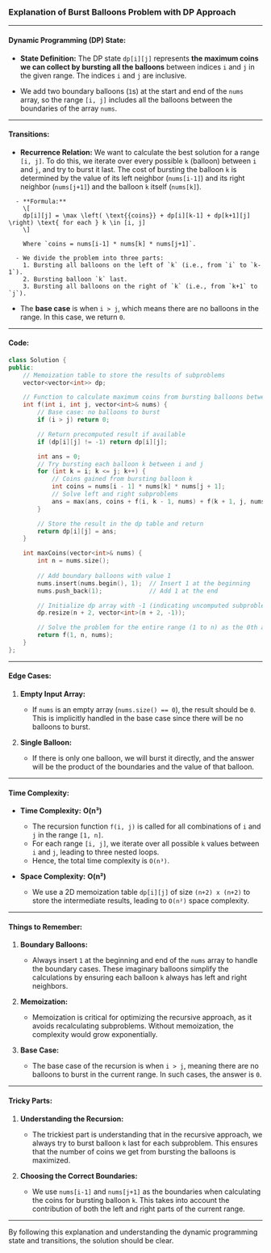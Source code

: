 ### Explanation of Burst Balloons Problem with DP Approach

---

#### **Dynamic Programming (DP) State:**

- **State Definition:**
  The DP state `dp[i][j]` represents **the maximum coins we can collect by bursting all the balloons** between indices `i` and `j` in the given range. The indices `i` and `j` are inclusive.

- We add two boundary balloons (`1`s) at the start and end of the `nums` array, so the range `[i, j]` includes all the balloons between the boundaries of the array `nums`.

---

#### **Transitions:**

- **Recurrence Relation:**
  We want to calculate the best solution for a range `[i, j]`. To do this, we iterate over every possible `k` (balloon) between `i` and `j`, and try to burst it last. The cost of bursting the balloon `k` is determined by the value of its left neighbor (`nums[i-1]`) and its right neighbor (`nums[j+1]`) and the balloon `k` itself (`nums[k]`).
```
  - **Formula:**
    \[
    dp[i][j] = \max \left( \text{{coins}} + dp[i][k-1] + dp[k+1][j] \right) \text{ for each } k \in [i, j]
    \]
    
    Where `coins = nums[i-1] * nums[k] * nums[j+1]`.

  - We divide the problem into three parts:
    1. Bursting all balloons on the left of `k` (i.e., from `i` to `k-1`).
    2. Bursting balloon `k` last.
    3. Bursting all balloons on the right of `k` (i.e., from `k+1` to `j`).
```
- The **base case** is when `i > j`, which means there are no balloons in the range. In this case, we return `0`.

---

#### **Code:**

```cpp
class Solution {
public:
    // Memoization table to store the results of subproblems
    vector<vector<int>> dp;

    // Function to calculate maximum coins from bursting balloons between indices i and j
    int f(int i, int j, vector<int>& nums) {
        // Base case: no balloons to burst
        if (i > j) return 0;

        // Return precomputed result if available
        if (dp[i][j] != -1) return dp[i][j];

        int ans = 0;
        // Try bursting each balloon k between i and j
        for (int k = i; k <= j; k++) {
            // Coins gained from bursting balloon k
            int coins = nums[i - 1] * nums[k] * nums[j + 1];
            // Solve left and right subproblems
            ans = max(ans, coins + f(i, k - 1, nums) + f(k + 1, j, nums));
        }

        // Store the result in the dp table and return
        return dp[i][j] = ans;
    }

    int maxCoins(vector<int>& nums) {
        int n = nums.size();
        
        // Add boundary balloons with value 1
        nums.insert(nums.begin(), 1);  // Insert 1 at the beginning
        nums.push_back(1);             // Add 1 at the end

        // Initialize dp array with -1 (indicating uncomputed subproblems)
        dp.resize(n + 2, vector<int>(n + 2, -1));

        // Solve the problem for the entire range (1 to n) as the 0th and (n+1)th are boundary balloons
        return f(1, n, nums);
    }
};
```

---

#### **Edge Cases:**

1. **Empty Input Array:**
   - If `nums` is an empty array (`nums.size() == 0`), the result should be `0`. This is implicitly handled in the base case since there will be no balloons to burst.

2. **Single Balloon:**
   - If there is only one balloon, we will burst it directly, and the answer will be the product of the boundaries and the value of that balloon.

---

#### **Time Complexity:**

- **Time Complexity:** **O(n³)**
  - The recursion function `f(i, j)` is called for all combinations of `i` and `j` in the range `[1, n]`.
  - For each range `[i, j]`, we iterate over all possible `k` values between `i` and `j`, leading to three nested loops.
  - Hence, the total time complexity is `O(n³)`.

- **Space Complexity:** **O(n²)**
  - We use a 2D memoization table `dp[i][j]` of size `(n+2) x (n+2)` to store the intermediate results, leading to `O(n²)` space complexity.

---

#### **Things to Remember:**

1. **Boundary Balloons:**
   - Always insert `1` at the beginning and end of the `nums` array to handle the boundary cases. These imaginary balloons simplify the calculations by ensuring each balloon `k` always has left and right neighbors.

2. **Memoization:**
   - Memoization is critical for optimizing the recursive approach, as it avoids recalculating subproblems. Without memoization, the complexity would grow exponentially.

3. **Base Case:**
   - The base case of the recursion is when `i > j`, meaning there are no balloons to burst in the current range. In such cases, the answer is `0`.

---

#### **Tricky Parts:**

1. **Understanding the Recursion:**
   - The trickiest part is understanding that in the recursive approach, we always try to burst balloon `k` last for each subproblem. This ensures that the number of coins we get from bursting the balloons is maximized.

2. **Choosing the Correct Boundaries:**
   - We use `nums[i-1]` and `nums[j+1]` as the boundaries when calculating the coins for bursting balloon `k`. This takes into account the contribution of both the left and right parts of the current range.

---

By following this explanation and understanding the dynamic programming state and transitions, the solution should be clear.